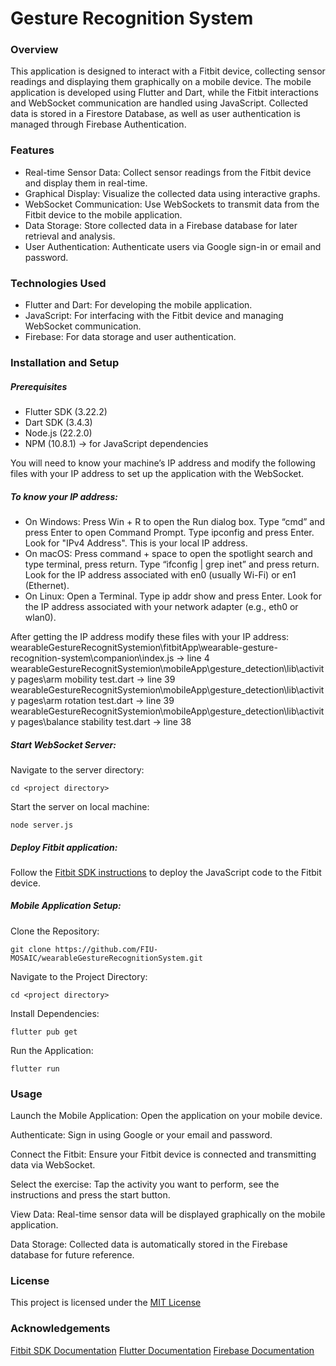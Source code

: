 # Gesture Recognition System
### Overview
This application is designed to interact with a Fitbit device, collecting sensor readings and displaying them graphically on a mobile device. The mobile application is developed using Flutter and Dart, while the Fitbit interactions and WebSocket communication are handled using JavaScript. Collected data is stored in a Firestore Database, as well as user authentication is managed through Firebase Authentication.
### Features
- Real-time Sensor Data: Collect sensor readings from the Fitbit device and display them in real-time.
- Graphical Display: Visualize the collected data using interactive graphs.
- WebSocket Communication: Use WebSockets to transmit data from the Fitbit device to the mobile application.
- Data Storage: Store collected data in a Firebase database for later retrieval and analysis.
- User Authentication: Authenticate users via Google sign-in or email and password.

### Technologies Used
- Flutter and Dart: For developing the mobile application.
- JavaScript: For interfacing with the Fitbit device and managing WebSocket communication.
- Firebase: For data storage and user authentication.

### Installation and Setup
##### Prerequisites
- Flutter SDK (3.22.2)
- Dart SDK (3.4.3)
- Node.js (22.2.0)
- NPM (10.8.1) -> for JavaScript dependencies

You will need to know your machine’s IP address and modify the following files with your IP address to set up the application with the WebSocket.

##### To know your IP address:
- On Windows:
Press Win + R to open the Run dialog box.
Type “cmd” and press Enter to open Command Prompt.
Type ipconfig and press Enter.
Look for "IPv4 Address". This is your local IP address.
- On macOS:
Press command + space to open the spotlight search and type terminal, press return.
Type “ifconfig | grep inet” and press return.
Look for the IP address associated with en0 (usually Wi-Fi) or en1 (Ethernet).
- On Linux:
Open a Terminal.
Type ip addr show and press Enter.
Look for the IP address associated with your network adapter (e.g., eth0 or wlan0).

After getting the IP address modify these files with your IP address:
wearableGestureRecognitSystemion\fitbitApp\wearable-gesture-recognition-system\companion\index.js -> line 4
wearableGestureRecognitSystemion\mobileApp\gesture_detection\lib\activity pages\arm mobility test.dart -> line 39 
wearableGestureRecognitSystemion\mobileApp\gesture_detection\lib\activity pages\arm rotation test.dart -> line 39
wearableGestureRecognitSystemion\mobileApp\gesture_detection\lib\activity pages\balance stability test.dart -> line 38

##### Start WebSocket Server:
Navigate to the server directory:
```
cd <project directory> 
```
Start the server on local machine:
```
node server.js
```
##### Deploy Fitbit application:
Follow the [Fitbit SDK instructions](https://dev.fitbit.com/getting-started/) to deploy the JavaScript code to the Fitbit device.

##### Mobile Application Setup:
Clone the Repository:
```
git clone https://github.com/FIU-MOSAIC/wearableGestureRecognitionSystem.git
```
Navigate to the Project Directory:
```
cd <project directory> 
```
Install Dependencies:
```
flutter pub get
```
Run the Application:
```
flutter run
```
### Usage
Launch the Mobile Application:
Open the application on your mobile device.

Authenticate:
Sign in using Google or your email and password.

Connect the Fitbit:
Ensure your Fitbit device is connected and transmitting data via WebSocket.

Select the exercise:
Tap the activity you want to perform, see the instructions and press the start button.

View Data:
Real-time sensor data will be displayed graphically on the mobile application.

Data Storage:
Collected data is automatically stored in the Firebase database for future reference.

### License
This project is licensed under the [MIT License](https://opensource.org/license/mit)

### Acknowledgements
[Fitbit SDK Documentation](https://dev.fitbit.com/build/guides/)
[Flutter Documentation](https://docs.flutter.dev/get-started/install)
[Firebase Documentation](https://firebase.google.com/docs)
